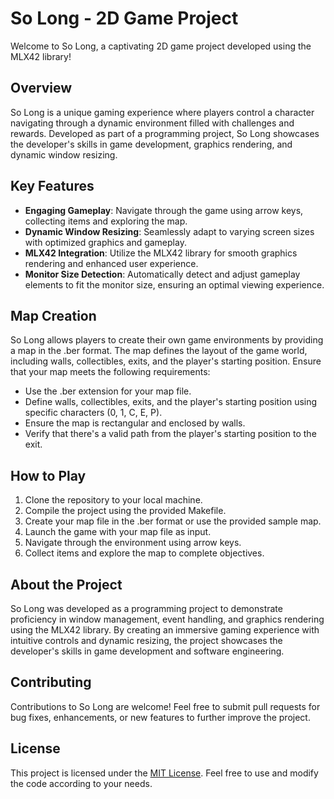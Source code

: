 # So Long - 2D Game Project


Welcome to So Long, a captivating 2D game project developed using the MLX42 library!

## Overview
So Long is a unique gaming experience where players control a character navigating through a dynamic environment filled with challenges and rewards. Developed as part of a programming project, So Long showcases the developer's skills in game development, graphics rendering, and dynamic window resizing.

## Key Features
- **Engaging Gameplay**: Navigate through the game using arrow keys, collecting items and exploring the map.
- **Dynamic Window Resizing**: Seamlessly adapt to varying screen sizes with optimized graphics and gameplay.
- **MLX42 Integration**: Utilize the MLX42 library for smooth graphics rendering and enhanced user experience.
- **Monitor Size Detection**: Automatically detect and adjust gameplay elements to fit the monitor size, ensuring an optimal viewing experience.

## Map Creation
So Long allows players to create their own game environments by providing a map in the .ber format. The map defines the layout of the game world, including walls, collectibles, exits, and the player's starting position. Ensure that your map meets the following requirements:
- Use the .ber extension for your map file.
- Define walls, collectibles, exits, and the player's starting position using specific characters (0, 1, C, E, P).
- Ensure the map is rectangular and enclosed by walls.
- Verify that there's a valid path from the player's starting position to the exit.

## How to Play
1. Clone the repository to your local machine.
2. Compile the project using the provided Makefile.
3. Create your map file in the .ber format or use the provided sample map.
4. Launch the game with your map file as input.
5. Navigate through the environment using arrow keys.
6. Collect items and explore the map to complete objectives.

## About the Project
So Long was developed as a programming project to demonstrate proficiency in window management, event handling, and graphics rendering using the MLX42 library. By creating an immersive gaming experience with intuitive controls and dynamic resizing, the project showcases the developer's skills in game development and software engineering.

## Contributing
Contributions to So Long are welcome! Feel free to submit pull requests for bug fixes, enhancements, or new features to further improve the project.

## License
This project is licensed under the [MIT License](LICENSE). Feel free to use and modify the code according to your needs.
